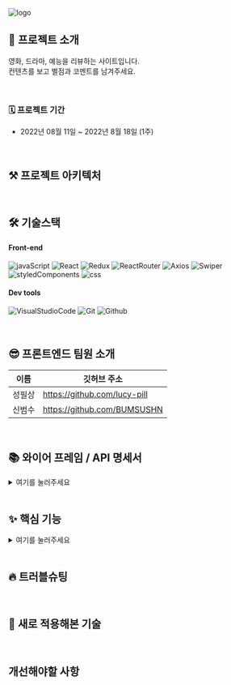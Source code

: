 ![logo](https://user-images.githubusercontent.com/109033607/185214064-b9bb56c9-b2e1-4532-b0ec-3fd59c722075.png)
## 🙌 프로젝트 소개
영화, 드라마, 예능을 리뷰하는 사이트입니다.<br>
컨텐츠를 보고 별점과 코멘트를 남겨주세요.

<br>

### 🗓 프로젝트 기간
- 2022년 08월 11일 ~ 2022년 8월 18일 (1주)
<br>

## ⚒️ 프로젝트 아키텍처
<br>

## 🛠 기술스택
#### Front-end
![javaScript](https://camo.githubusercontent.com/fe1c8df487dbc029d3a1819dcc5bf79e066f1307131191ac2b02de8c3c55da81/68747470733a2f2f696d672e736869656c64732e696f2f62616467652f4a6176615363726970742d4637444631453f7374796c653d266c6f676f3d4a617661536372697074266c6f676f436f6c6f723d7768697465)
![React](https://camo.githubusercontent.com/34c6a7afcc16731e2c4d73f3af9b275b172b2e46dc1e82be3f121a71fe067de9/68747470733a2f2f696d672e736869656c64732e696f2f62616467652f52656163742d3631444146423f7374796c653d266c6f676f3d5265616374266c6f676f436f6c6f723d7768697465)
![Redux](https://camo.githubusercontent.com/d58ceb12a14709c7049878ae358ef7628e42d4276108b758cbb66a8922e7ef3e/68747470733a2f2f696d672e736869656c64732e696f2f62616467652f52656475782d3736344142433f7374796c653d266c6f676f3d5265647578266c6f676f436f6c6f723d7768697465)
![ReactRouter](https://camo.githubusercontent.com/d257f8e18789ba1e6d34a9c63cbe150083c96b6f0da2eb059ae02422914ea80a/68747470733a2f2f696d672e736869656c64732e696f2f62616467652f526561637420526f757465722d4341343234353f7374796c653d266c6f676f3d526561637420526f75746572266c6f676f436f6c6f723d7768697465)
![Axios](https://camo.githubusercontent.com/809053601ae7a670d58865bd88e0f313cc5ced1c0915ff43aeb2ad1d1bf252c2/68747470733a2f2f696d672e736869656c64732e696f2f62616467652f4178696f732d3638323865323f7374796c653d)
![Swiper](https://camo.githubusercontent.com/2a4027d72d8e0d2938ad47bd8e4274fee26f286e464ce62c492a3dc2ff09b174/68747470733a2f2f696d672e736869656c64732e696f2f62616467652f5377697065722d3633333246363f7374796c653d266c6f676f3d537769706572266c6f676f436f6c6f723d7768697465)
![styledComponents](https://camo.githubusercontent.com/8d29f15964b1cb2254deccb293a2c444eee52078b3d448b6149c17c5ab40d2ce/68747470733a2f2f696d672e736869656c64732e696f2f62616467652f7374796c65642d636f6d706f6e656e74732d4442373039333f7374796c653d266c6f676f3d7374796c65642d636f6d706f6e656e7473266c6f676f436f6c6f723d7768697465)
![css](https://camo.githubusercontent.com/c774b3527d1dfaea9ddb6a253fc0bad0b819a570a9da14adf2eb02279ae8f5d7/68747470733a2f2f696d672e736869656c64732e696f2f62616467652f4353532d3135373242363f7374796c653d266c6f676f3d43535333266c6f676f436f6c6f723d7768697465)
#### Dev tools
![VisualStudioCode](https://camo.githubusercontent.com/e9f45e009429d35852b90e211cac4d3881b18471d8faa43b24bdaf4c8a19723b/68747470733a2f2f696d672e736869656c64732e696f2f62616467652f56697375616c2053747564696f20436f64652d3030374143433f7374796c653d266c6f676f3d56697375616c2053747564696f20436f6465266c6f676f436f6c6f723d7768697465)
![Git](https://camo.githubusercontent.com/a5e39b99ce3f82aa5b1d04379575311317fccec3787a98f9e8b94b4034142d3e/68747470733a2f2f696d672e736869656c64732e696f2f62616467652f4769742d4630353033323f7374796c653d266c6f676f3d476974266c6f676f436f6c6f723d7768697465)
![Github](https://camo.githubusercontent.com/245d233220d2b61c6e4c7177cf60be551e2be541c43c4deb25cd935903745233/68747470733a2f2f696d672e736869656c64732e696f2f62616467652f4769744875622d3138313731373f7374796c653d266c6f676f3d476974487562266c6f676f436f6c6f723d7768697465)

<br>

## 😎 프론트엔드 팀원 소개<br>
이름 | 깃허브 주소 |
---|---|
성필상|https://github.com/lucy-pill
신범수|https://github.com/BUMSUSHN

<br>

## 📚 와이어 프레임 / API 명세서<br>
<details>
<summary>여기를 눌러주세요</summary>
<div markdown="1">

<br>
  
[figma로 열기](https://www.figma.com/file/dapEFyHroe0F7veKdijnio/Mini-Project?node-id=0%3A1)
<br>

[노션으로 열기](https://www.notion.so/5-abb0b2421aa6449abd1b7a4251a9e819)

</div>
</details>
<br>

## ✨ 핵심 기능<br>
<details>
<summary>여기를 눌러주세요</summary>
<div markdown="1">

<br>

### # 공통 기능
- Input 상태 관리하기 : useRef를 이용하여 input창을 초기화할 수 있습니다. 
<br>

#### 1. 로그인
- 소셜 로그인 : 카카오톡으로 간단하게 로그인할 수 있습니다.
<br>

#### 2. 회원가입
- 이메일 주소 & 닉네임 : 중복 체크 버튼을 없애고 debounce를 이용하여 중복 체크를 진행하였습니다.
- 비밀번호 : on/off 버튼을 이용하여 비밀번호 입력 시 노출되지 않게 설정할 수 있습니다.
<br>

#### 3. 영화 / 드라마 / 예능 페이지
- 카테고리별로 분할하여 각각의 페이지에서 포스팅할 수 있습니다.
- Grid를 이용하여 페이지에 생동감을 주었습니다.
- 로그아웃/비회원 상태에서 버튼을 클릭 시 '로그인 후에 이용 바랍니다' alert을 띄우고 로그인 페이지로 이동합니다.
- 좋아요 기능 : 포스트가 좋아요를 많이 받은 순서대로 정렬됩니다.
<br>

#### 4. 상세페이지
- 댓글 CRUD 기능 구현
- 특정 포스트에 상세보기 클릭 시 댓글 리스트를 확인할 수 있습니다.

</div>
</details>

<br>

## 🔥 트러블슈팅<br>

<br>

## 📖 새로 적용해본 기술<br>

<br>

## 개선해야할 사항<br>

<br>


